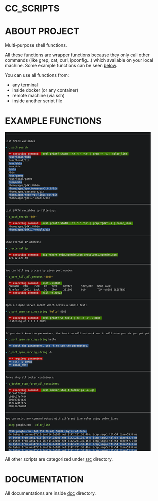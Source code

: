 # CC_SCRIPTS

# ABOUT PROJECT

Multi-purpose shell functions.

All these functions are wrapper functions because they only call other commands (like grep, cat, curl, ipconfig...) which available on your local machine. Some example functions can be seen [below](https://github.com/ysf0/cc_scripts/blob/master/README.md#example-functions).

You can use all functions from:

- any terminal
- inside docker (or any container)
- remote machine (via ssh)
- inside another script file

# EXAMPLE FUNCTIONS

![example_function_usage](https://raw.githubusercontent.com/ysf0/cc_scripts/master/documentation/example_function_usage.html.png)

All other scripts are categorized under [src](https://github.com/ysf0/cc_scripts/tree/master/src) directory.

# DOCUMENTATION

All documentations are inside [doc](https://github.com/ysf0/cc_scripts/tree/master/documentation) directory.
